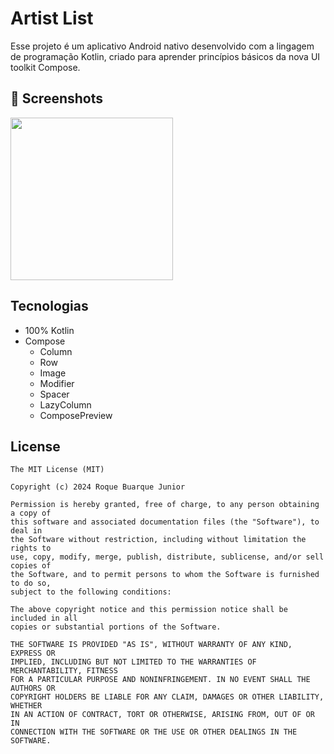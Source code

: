 # Artist List
Esse projeto é um aplicativo Android nativo desenvolvido com a lingagem de programação Kotlin, criado para aprender princípios básicos da nova UI toolkit Compose.

## :camera_flash: Screenshots
<!-- You can add more screenshots here if you like -->
<img src="https://github.com/ComunidadeDevSpace/ComposeInit/assets/11612508/4def44a9-b377-4e9c-b3b7-19cec8599e6d" width=260/>

## Tecnologias
- 100% Kotlin
- Compose
  - Column
  - Row
  - Image
  - Modifier
  - Spacer
  - LazyColumn
  - ComposePreview

## License
```
The MIT License (MIT)

Copyright (c) 2024 Roque Buarque Junior

Permission is hereby granted, free of charge, to any person obtaining a copy of
this software and associated documentation files (the "Software"), to deal in
the Software without restriction, including without limitation the rights to
use, copy, modify, merge, publish, distribute, sublicense, and/or sell copies of
the Software, and to permit persons to whom the Software is furnished to do so,
subject to the following conditions:

The above copyright notice and this permission notice shall be included in all
copies or substantial portions of the Software.

THE SOFTWARE IS PROVIDED "AS IS", WITHOUT WARRANTY OF ANY KIND, EXPRESS OR
IMPLIED, INCLUDING BUT NOT LIMITED TO THE WARRANTIES OF MERCHANTABILITY, FITNESS
FOR A PARTICULAR PURPOSE AND NONINFRINGEMENT. IN NO EVENT SHALL THE AUTHORS OR
COPYRIGHT HOLDERS BE LIABLE FOR ANY CLAIM, DAMAGES OR OTHER LIABILITY, WHETHER
IN AN ACTION OF CONTRACT, TORT OR OTHERWISE, ARISING FROM, OUT OF OR IN
CONNECTION WITH THE SOFTWARE OR THE USE OR OTHER DEALINGS IN THE SOFTWARE.
```
